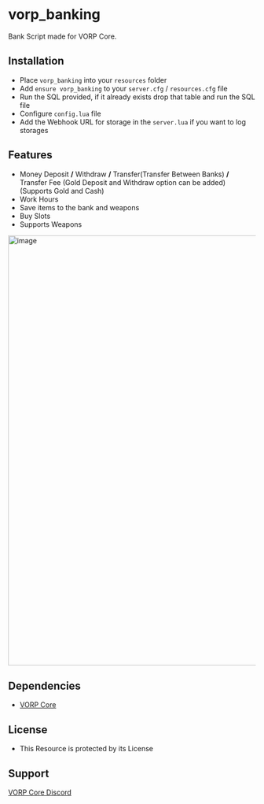 # vorp_banking

Bank Script made for VORP Core.

## Installation
- Place `vorp_banking` into your `resources` folder
- Add `ensure vorp_banking` to your `server.cfg` / `resources.cfg` file
- Run the SQL provided, if it already exists drop that table and run the SQL file
- Configure `config.lua` file 
- Add the Webhook URL for storage in the `server.lua` if you want to log storages

## Features
- Money Deposit **/** Withdraw **/** Transfer(Transfer Between Banks) **/** Transfer Fee (Gold Deposit and Withdraw option can be added) (Supports Gold and Cash)
- Work Hours
- Save items to the bank and weapons
- Buy Slots
- Supports Weapons 
<img width="874" alt="image" src="https://user-images.githubusercontent.com/87246847/176014228-a0cc55e0-f514-4493-ad5c-2a0862d707ef.png">

## Dependencies
- [VORP Core](https://github.com/VORPCORE/vorp_core-lua)

## License
- This Resource is protected by its License

## Support
[VORP Core Discord](https://discord.gg/JjNYMnDKMf)